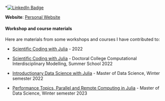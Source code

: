 *[![LinkedIn Badge](https://img.shields.io/badge/LinkedIn-Profile-informational?style=flat&logo=linkedin&logoColor=white&color=0D76A8)](https://www.linkedin.com/in/gregor-ehrensperger/)

**Website**: [Personal Website](https://ehrensperger.dev/)

#### Workshop and course materials
Here are materials from some workshops and courses I have contributed to:

- [Scientific Coding with Julia](https://discdown.org/fabulousjulia/) - 2022

- [Scientific Coding with Julia](https://noxthot.github.io/ss22_julia_workshop/) - Doctoral College Computational Interdisciplinary Modelling, Summer School 2022

- [Introductionary Data Science with Julia](https://noxthot.github.io/ws22_ulg_ds_julia/) - Master of Data Science, Winter semester 2022

- [Performance Topics, Parallel and Remote Computing in Julia](https://kandolfp.github.io/ws23_ulg_vu_ama_performance/) - Master of Data Science, Winter semester 2023
